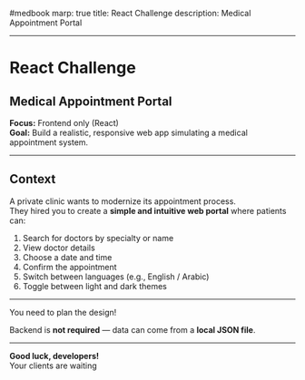 #medbook
marp: true
title: React Challenge
description: Medical Appointment Portal

---

# React Challenge  
## Medical Appointment Portal

**Focus:** Frontend only (React)  
**Goal:** Build a realistic, responsive web app simulating a medical appointment system.

---

## Context

A private clinic wants to modernize its appointment process.  
They hired you to create a **simple and intuitive web portal** where patients can:

1. Search for doctors by specialty or name  
2. View doctor details  
3. Choose a date and time  
4. Confirm the appointment  
5. Switch between languages (e.g., English / Arabic)
6. Toggle between light and dark themes

---

 You need to plan the design!

 Backend is **not required** — data can come from a **local JSON file**.

---

**Good luck, developers!**  
Your clients are waiting

